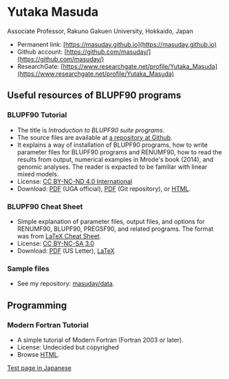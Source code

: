 # Yutaka Masuda

Associate Professor, Rakuno Gakuen University, Hokkaido, Japan

- Permanent link: [https://masuday.github.io](https://masuday.github.io)
- Github account: [https://github.com/masuday/](https://github.com/masuday/)
- ResearchGate: [https://www.researchgate.net/profile/Yutaka_Masuda](https://www.researchgate.net/profile/Yutaka_Masuda)

## Useful resources of BLUPF90 programs

### BLUPF90 Tutorial

* The title is _Introduction to BLUPF90 suite programs_.
* The source files are available at [a repository at Github](https://github.com/masuday/Blupf90TutorialStandard).
* It explains a way of installation of BLUPF90 programs, how to write parameter files for BLUPF90 programs and RENUMF90, how to read the results from output, numerical examples in Mrode's book (2014), and genomic analyses. The reader is expacted to be familiar with linear mixed models.
* License: [CC BY-NC-ND 4.0 International](https://creativecommons.org/licenses/by-nc-nd/4.0/)
* Download: [PDF](http://nce.ads.uga.edu/wiki/doku.php?id=documentation) (UGA official), [PDF](https://github.com/masuday/Blupf90TutorialStandard/releases) (Git repository), or [HTML](https://masuday.github.io/blupf90_tutorial/index.html).

### BLUPF90 Cheat Sheet

* Simple explanation of parameter files, output files, and options for RENUMF90, BLUPF90, PREGSF90, and related programs. The format was from [LaTeX Cheat Sheet](https://wch.github.io/latexsheet/).
* License: [CC BY-NC-SA 3.0](https://creativecommons.org/licenses/by-nc-sa/3.0/)
* Download: [PDF](https://github.com/masuday/masuday.github.io/raw/master/blupsheet.pdf) (US Letter), [LaTeX](https://github.com/masuday/masuday.github.io/raw/master/blupsheet.tex)

### Sample files

* See my repository: [masuday/data](https://github.com/masuday/data).

## Programming

### Modern Fortran Tutorial

* A simple tutorial of Modern Fortran (Fortran 2003 or later).
* License: Undecided but copyrighed
* Browse [HTML](https://masuday.github.io/fortran_tutorial/index.html).

[Test page in Japanese](https://yutakamasuda.hatenablog.com)
